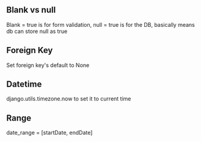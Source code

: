 ## Blank vs null

Blank = true is for form validation, null = true is for the DB, basically means db can store null as true

## Foreign Key

Set foreign key's default to None

## Datetime

django.utils.timezone.now to set it to current time

## Range

date_range = [startDate, endDate]
